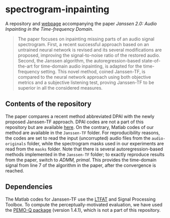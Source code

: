 # spectrogram-inpainting
A repository and [webpage](https://rajmic.github.io/spectrogram-inpainting/) accompanying the paper *Janssen 2.0: Audio Inpainting in the Time-frequency Domain*.

> The paper focuses on inpainting missing parts of an audio signal spectrogram. First, a recent successful approach based on an untrained neural network is revised and its several modifications are proposed, improving the signal-to-noise ratio of the restored audio. Second, the Janssen algorithm, the autoregression-based state-of-the-art for time-domain audio inpainting, is adapted for the time-frequency setting. This novel method, coined Janssen-TF, is compared to the neural network approach using both objective metrics and a subjective listening test, proving Janssen-TF to be superior in all the considered measures.

## Contents of the repository

The paper compares a recent method abbreviated DPAI with the newly proposed Janssen-TF approach.
DPAI codes are not a part of this repository but are available [here](https://github.com/fmiotello/dpai).
On the contrary, Matlab codes of our method are available in the `Janssen-TF` folder.
For reproducibility reasons, the codes are set to read the input (uncorrupted) audio files from the `audio-originals` folder,
while the spectrogram masks used in our experiments are read from the `masks` folder.
Note that there is several autoregression-based methods implemented in the `Janssen-TF` folder;
to exactly reproduce results from the paper, switch to *ADMM, primal*.
This provides the time-domain signal from line 7 of the algorithm in the paper, after the convergence is reached.

## Dependencies

The Matlab codes for Janssen-TF use the [LTFAT](https://ltfat.org/) and Signal Processing Toolbox. To compute the perceptually-motivated evaluation, we have used the [PEMO-Q package](https://uol.de/en/mediphysics/downloads/pemo-q) (version 1.4.1), which is not a part of this repository.

